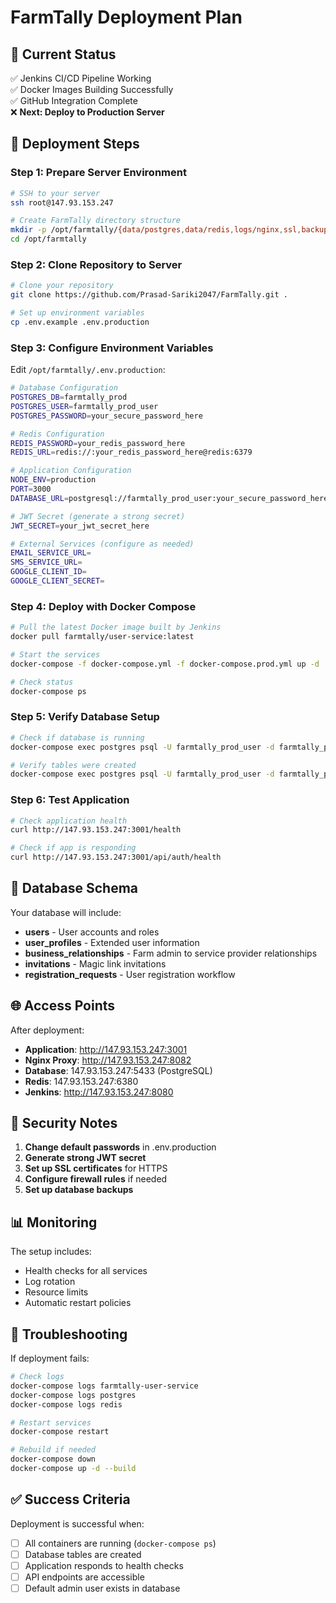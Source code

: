 # FarmTally Deployment Plan

## 🎯 Current Status
✅ Jenkins CI/CD Pipeline Working  
✅ Docker Images Building Successfully  
✅ GitHub Integration Complete  
❌ **Next: Deploy to Production Server**

## 🚀 Deployment Steps

### Step 1: Prepare Server Environment
```bash
# SSH to your server
ssh root@147.93.153.247

# Create FarmTally directory structure
mkdir -p /opt/farmtally/{data/postgres,data/redis,logs/nginx,ssl,backups}
cd /opt/farmtally
```

### Step 2: Clone Repository to Server
```bash
# Clone your repository
git clone https://github.com/Prasad-Sariki2047/FarmTally.git .

# Set up environment variables
cp .env.example .env.production
```

### Step 3: Configure Environment Variables
Edit `/opt/farmtally/.env.production`:
```bash
# Database Configuration
POSTGRES_DB=farmtally_prod
POSTGRES_USER=farmtally_prod_user
POSTGRES_PASSWORD=your_secure_password_here

# Redis Configuration  
REDIS_PASSWORD=your_redis_password_here
REDIS_URL=redis://:your_redis_password_here@redis:6379

# Application Configuration
NODE_ENV=production
PORT=3000
DATABASE_URL=postgresql://farmtally_prod_user:your_secure_password_here@postgres:5432/farmtally_prod

# JWT Secret (generate a strong secret)
JWT_SECRET=your_jwt_secret_here

# External Services (configure as needed)
EMAIL_SERVICE_URL=
SMS_SERVICE_URL=
GOOGLE_CLIENT_ID=
GOOGLE_CLIENT_SECRET=
```

### Step 4: Deploy with Docker Compose
```bash
# Pull the latest Docker image built by Jenkins
docker pull farmtally/user-service:latest

# Start the services
docker-compose -f docker-compose.yml -f docker-compose.prod.yml up -d

# Check status
docker-compose ps
```

### Step 5: Verify Database Setup
```bash
# Check if database is running
docker-compose exec postgres psql -U farmtally_prod_user -d farmtally_prod -c "\dt"

# Verify tables were created
docker-compose exec postgres psql -U farmtally_prod_user -d farmtally_prod -c "SELECT tablename FROM pg_tables WHERE schemaname = 'public';"
```

### Step 6: Test Application
```bash
# Check application health
curl http://147.93.153.247:3001/health

# Check if app is responding
curl http://147.93.153.247:3001/api/auth/health
```

## 🔧 Database Schema

Your database will include:
- **users** - User accounts and roles
- **user_profiles** - Extended user information
- **business_relationships** - Farm admin to service provider relationships
- **invitations** - Magic link invitations
- **registration_requests** - User registration workflow

## 🌐 Access Points

After deployment:
- **Application**: http://147.93.153.247:3001
- **Nginx Proxy**: http://147.93.153.247:8082
- **Database**: 147.93.153.247:5433 (PostgreSQL)
- **Redis**: 147.93.153.247:6380
- **Jenkins**: http://147.93.153.247:8080

## 🔐 Security Notes

1. **Change default passwords** in .env.production
2. **Generate strong JWT secret**
3. **Set up SSL certificates** for HTTPS
4. **Configure firewall rules** if needed
5. **Set up database backups**

## 📊 Monitoring

The setup includes:
- Health checks for all services
- Log rotation
- Resource limits
- Automatic restart policies

## 🚨 Troubleshooting

If deployment fails:
```bash
# Check logs
docker-compose logs farmtally-user-service
docker-compose logs postgres
docker-compose logs redis

# Restart services
docker-compose restart

# Rebuild if needed
docker-compose down
docker-compose up -d --build
```

## ✅ Success Criteria

Deployment is successful when:
- [ ] All containers are running (`docker-compose ps`)
- [ ] Database tables are created
- [ ] Application responds to health checks
- [ ] API endpoints are accessible
- [ ] Default admin user exists in database